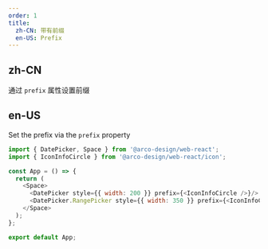 ```yaml
---
order: 1
title:
  zh-CN: 带有前缀
  en-US: Prefix
---
```


## zh-CN

通过 `prefix` 属性设置前缀

## en-US

Set the prefix via the `prefix` property

```js
import { DatePicker, Space } from '@arco-design/web-react';
import { IconInfoCircle } from '@arco-design/web-react/icon';

const App = () => {
  return (
    <Space>
      <DatePicker style={{ width: 200 }} prefix={<IconInfoCircle />}/>
      <DatePicker.RangePicker style={{ width: 350 }} prefix={<IconInfoCircle />}/>
    </Space>
  );
};

export default App;
```
